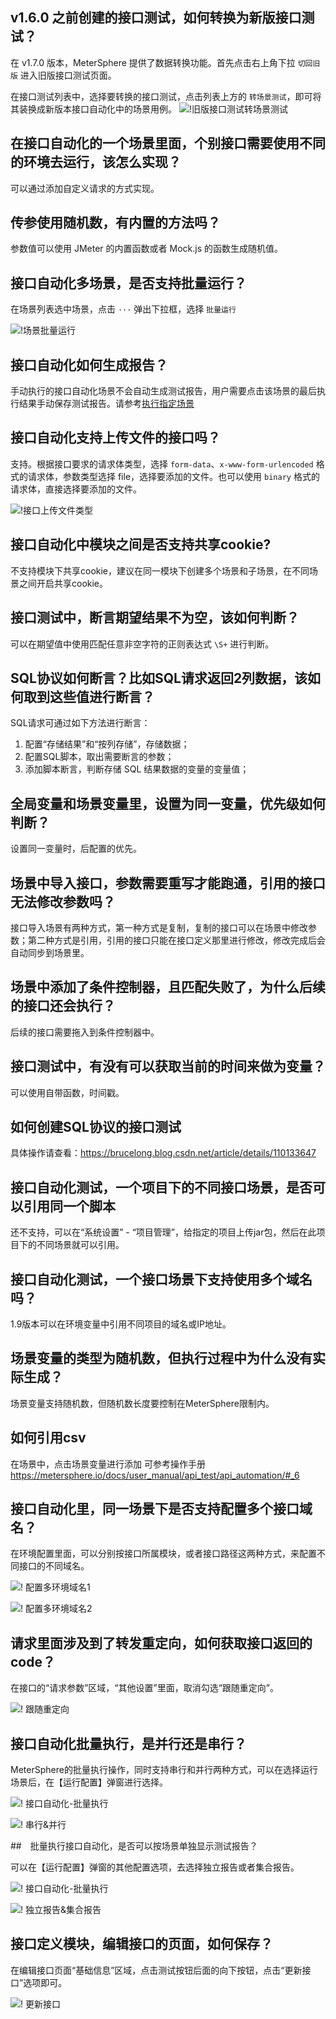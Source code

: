 ## v1.6.0 之前创建的接口测试，如何转换为新版接口测试？

在 v1.7.0 版本，MeterSphere 提供了数据转换功能。首先点击右上角下拉 `切回旧版` 进入旧版接口测试页面。

在接口测试列表中，选择要转换的接口测试，点击列表上方的 `转场景测试`，即可将其装换成新版本接口自动化中的场景用例。
![!旧版接口测试转场景测试](../img/faq/旧版接口测试转场景测试.gif)

## 在接口自动化的一个场景里面，个别接口需要使用不同的环境去运行，该怎么实现？

可以通过添加自定义请求的方式实现。

## 传参使用随机数，有内置的方法吗？

参数值可以使用 JMeter 的内置函数或者 Mock.js 的函数生成随机值。

## 接口自动化多场景，是否支持批量运行？

在场景列表选中场景，点击 `···` 弹出下拉框，选择 `批量运行`

![!场景批量运行](../img/faq/场景批量运行.jpg)

## 接口自动化如何生成报告？

手动执行的接口自动化场景不会自动生成测试报告，用户需要点击该场景的最后执行结果手动保存测试报告。请参考[执行指定场景](/user_manual/api_test/api_automation/#_12)

## 接口自动化支持上传文件的接口吗？

支持。根据接口要求的请求体类型，选择 `form-data`、`x-www-form-urlencoded` 格式的请求体，参数类型选择 file，选择要添加的文件。也可以使用 `binary` 格式的请求体，直接选择要添加的文件。

![!接口上传文件类型](../img/faq/接口上传文件类型.jpg)

## 接口自动化中模块之间是否支持共享cookie?

不支持模块下共享cookie，建议在同一模块下创建多个场景和子场景，在不同场景之间开启共享cookie。

## 接口测试中，断言期望结果不为空，该如何判断？

可以在期望值中使用匹配任意非空字符的正则表达式 `\S+` 进行判断。

##  SQL协议如何断言？比如SQL请求返回2列数据，该如何取到这些值进行断言？

SQL请求可通过如下方法进行断言：

1. 配置“存储结果”和“按列存储”，存储数据； 
2. 配置SQL脚本，取出需要断言的参数； 
3. 添加脚本断言，判断存储 SQL 结果数据的变量的变量值；

## 全局变量和场景变量里，设置为同一变量，优先级如何判断？

设置同一变量时，后配置的优先。

## 场景中导入接口，参数需要重写才能跑通，引用的接口无法修改参数吗？

接口导入场景有两种方式，第一种方式是复制，复制的接口可以在场景中修改参数；第二种方式是引用，引用的接口只能在接口定义那里进行修改，修改完成后会自动同步到场景里。

## 场景中添加了条件控制器，且匹配失败了，为什么后续的接口还会执行？

后续的接口需要拖入到条件控制器中。

## 接口测试中，有没有可以获取当前的时间来做为变量？

可以使用自带函数，时间戳。

## 如何创建SQL协议的接口测试

具体操作请查看：https://brucelong.blog.csdn.net/article/details/110133647

## 接口自动化测试，一个项目下的不同接口场景，是否可以引用同一个脚本

还不支持，可以在“系统设置” - “项目管理”，给指定的项目上传jar包，然后在此项目下的不同场景就可以引用。

## 接口自动化测试，一个接口场景下支持使用多个域名吗？

1.9版本可以在环境变量中引用不同项目的域名或IP地址。

## 场景变量的类型为随机数，但执行过程中为什么没有实际生成？

场景变量支持随机数，但随机数长度要控制在MeterSphere限制内。

## 如何引用csv

在场景中，点击场景变量进行添加
可参考操作手册 https://metersphere.io/docs/user_manual/api_test/api_automation/#_6

## 接口自动化里，同一场景下是否支持配置多个接口域名？

在环境配置里面，可以分别按接口所属模块，或者接口路径这两种方式，来配置不同接口的不同域名。

![! 配置多环境域名1](../img/faq/配置多环境域名1.png)

![! 配置多环境域名2](../img/faq/配置多环境域名2.png)

##  请求里面涉及到了转发重定向，如何获取接口返回的code？

在接口的“请求参数”区域，“其他设置”里面，取消勾选“跟随重定向”。

![! 跟随重定向](../img/faq/跟随重定向.png)

## 接口自动化批量执行，是并行还是串行？

MeterSphere的批量执行操作，同时支持串行和并行两种方式，可以在选择运行场景后，在【运行配置】弹窗进行选择。

![! 接口自动化-批量执行](../img/faq/接口自动化-批量执行.png)

![! 串行&并行](../img/faq/串行&并行.png)

##　批量执行接口自动化，是否可以按场景单独显示测试报告？

可以在【运行配置】弹窗的其他配置选项，去选择独立报告或者集合报告。

![! 接口自动化-批量执行](../img/faq/接口自动化-批量执行.png)

![! 独立报告&集合报告](../img/faq/独立报告&集合报告.png)

## 接口定义模块，编辑接口的页面，如何保存？

在编辑接口页面“基础信息”区域，点击测试按钮后面的向下按钮，点击“更新接口”选项即可。

![! 更新接口](../img/faq/更新接口.png)


